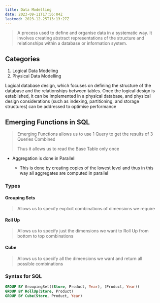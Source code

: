 ```yaml
---
title: Data Modelling
date: 2023-09-11T17:56:04Z
lastmod: 2023-12-25T13:13:27Z
---
```


> A process used to define and organise data in a systematic way. It involves creating abstract representations of the structure and relationships within a database or information system.

## Categories

1. Logical Data Modeling
2. Physical Data Modelling

Logical database design, which focuses on defining the <span class="text-highlight">structure of the database and the relationships</span> between tables. Once the logical design is established, it can be implemented in a physical database, and physical design considerations (such as <span class="text-highlight">indexing, partitioning, and storage structures</span>) can be addressed to optimise performance

## Emerging Functions in SQL

> Emerging Functions allows us to use 1 Query to get the results of 3 Queries Combined
>
> Thus it allows us to read the Base Table only once

* Aggregation is done in Parallel

  * This is done by creating copies of the lowest level and thus in this way all aggregates are computed in parallel

### Types

#### Grouping Sets

> Allows us to specify explicit combinations of dimensions we require

#### Roll Up

> Allows us to specify just the dimensions we want to Roll Up from bottom to top combinations

#### Cube

> Allows us to specify all the dimensions we want and return all possible combinations

### Syntax for SQL

```sql
GROUP BY GroupingSet((Store, Product, Year), (Product, Year))
GROUP BY RollUp(Store, Product)
GROUP BY Cube(Store, Product, Year)
```

